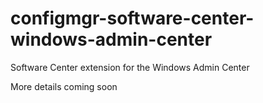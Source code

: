 # configmgr-software-center-windows-admin-center
Software Center extension for the Windows Admin Center

More details coming soon